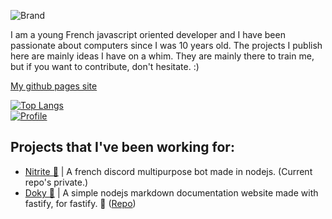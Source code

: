 ![Brand](https://media.discordapp.net/attachments/296668970788847616/742878132507377805/unknown.png)

I am a young French javascript oriented developer and I have been passionate about computers since I was 10 years old.
The projects I publish here are mainly ideas I have on a whim. They are mainly there to train me, but if you want to contribute, don't hesitate. :)

[My github pages site](https://cozax.github.io/Cozax/)

[![Top Langs](https://github-readme-stats.vercel.app/api/top-langs/?username=Cozax&layout=compact)](https://github.com/anuraghazra/github-readme-stats)
<br>
[![Profile](https://github-readme-stats.vercel.app/api?username=Cozax)](https://github-readme-stats.vercel.app/api?username=Cozax)

## Projects that I've been working for:

- [Nitrite 🧪](https://nitrite.fr) | A french discord multipurpose bot made in nodejs. (Current repo's private.)
- [Doky 🎉](https://cozax.github.io/Doky/) | A simple nodejs markdown documentation website made with fastify, for fastify. 🎉 ([Repo](https://github.com/Cozax/Doky/))
